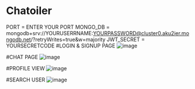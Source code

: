 # Chatoiler

PORT = ENTER YOUR PORT
MONGO_DB = mongodb+srv://YOURUSERRNAME:YOURPASSWORD@cluster0.aku2ier.mongodb.net/?retryWrites=true&w=majority
JWT_SECRET = YOURSECRETCODE
#LOGIN & SIGNUP PAGE
![image](https://github.com/aoporoy56/Chatoiler/assets/97871825/b6f07116-9b61-40b9-981d-6bc747c0dd53)

#CHAT PAGE
![image](https://github.com/aoporoy56/Chatoiler/assets/97871825/56fb9265-7db8-4888-9844-e90d359ff855)

#PROFILE VIEW
![image](https://github.com/aoporoy56/Chatoiler/assets/97871825/7f3a5b4d-3b5e-4eda-9477-b6da642d86da)

#SEARCH USER
![image](https://github.com/aoporoy56/Chatoiler/assets/97871825/e716e58d-64a8-4080-a14d-fdfbf592ad52)
